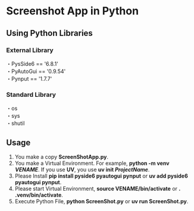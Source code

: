 # Screenshot App in Python
## Using Python Libraries
### External Library
・PysSide6 == '6.8.1'  
・PyAutoGui == '0.9.54'  
・Pynput == '1.7.7'  

### Standard Library
・os  
・sys  
・shutil  

## Usage
1. You make a copy **ScreenShotApp.py**.
2. You make a Virtual Environment. For example, **python -m venv *VENAME***. If you use **UV**, you use **uv init *ProjectName***.  
3. Please Install **pip install pyside6 pyautogui pynput** or **uv add pyside6 pyautogui pynput**.
4. Please start Virtual Environment, **source VENAME/bin/activate** or **. .venv/bin/activate**.
5. Execute Python File, **python ScreenShot.py** or **uv run ScreenShot.py**.
